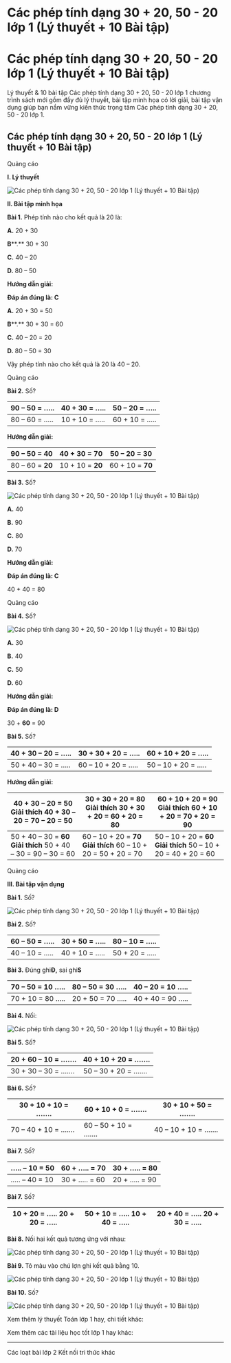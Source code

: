 # Các phép tính dạng 30 + 20, 50 - 20 lớp 1 (Lý thuyết + 10 Bài tập)

# Các phép tính dạng 30 + 20, 50 - 20 lớp 1 (Lý thuyết + 10 Bài tập)

Lý thuyết & 10 bài tập Các phép tính dạng 30 + 20, 50 - 20 lớp 1 chương trình sách mới gồm đầy đủ lý thuyết, bài tập minh họa có lời giải, bài tập vận dụng giúp bạn nắm vững kiến thức trọng tâm Các phép tính dạng 30 + 20, 50 - 20 lớp 1.

## Các phép tính dạng 30 + 20, 50 - 20 lớp 1 (Lý thuyết + 10 Bài tập)

Quảng cáo

**I. Lý thuyết**

![Các phép tính dạng 30 + 20, 50 - 20 lớp 1 \(Lý thuyết + 10 Bài tập\)](https://www.vietjack.com/toan-1-ket-noi/images/ly-thuyet-cac-phep-tinh-dang-30-20-50-20.PNG)

**II. Bài tập minh họa**

**Bài 1.** Phép tính nào cho kết quả là 20 là: 

**A.** 20 + 30 

**B****.** 30 + 30 

**C.** 40 – 20 

**D.** 80 – 50

**Hướng dẫn giải:**

**Đáp án đúng là: C**

**A.** 20 + 30 = 50 

**B****.** 30 + 30 = 60 

**C.** 40 – 20 = 20 

**D.** 80 – 50 = 30

Vậy phép tính nào cho kết quả là 20 là 40 – 20.

Quảng cáo

**Bài 2.** Số?

90 – 50 = ….. |  40 + 30 = ….. |  50 – 20 = …..  
---|---|---  
80 – 60 = ….. |  10 + 10 = ….. |  60 + 10 = …..  
  
**Hướng dẫn giải:**

90 – 50 = **40** |  40 + 30 = **70** |  50 – 20 = **30**  
---|---|---  
80 – 60 = **20** |  10 + 10 = **20** |  60 + 10 = **70**  
  
**Bài 3.** Số?

![Các phép tính dạng 30 + 20, 50 - 20 lớp 1 \(Lý thuyết + 10 Bài tập\)](https://www.vietjack.com/toan-1-ket-noi/images/ly-thuyet-cac-phep-tinh-dang-30-20-50-20-1.PNG)

**A.** 40 

**B.** 90 

**C.** 80 

**D.** 70

**Hướng dẫn giải:**

**Đáp án đúng là: C**

40 + 40 = 80

Quảng cáo

**Bài 4.** Số?

![Các phép tính dạng 30 + 20, 50 - 20 lớp 1 \(Lý thuyết + 10 Bài tập\)](https://www.vietjack.com/toan-1-ket-noi/images/ly-thuyet-cac-phep-tinh-dang-30-20-50-20-2.PNG)

**A.** 30

**B.** 40

**C.** 50

**D.** 60

**Hướng dẫn giải:**

**Đáp án đúng là: D**

30 + **60** = 90

**Bài 5.** Số?

40 + 30 – 20 = ….. |  30 + 30 + 20 = ….. |  60 + 10 + 20 = …..  
---|---|---  
50 + 40 – 30 = ….. |  60 – 10 \+ 20 = ….. |  50 – 10 \+ 20 = …..  
  
**Hướng dẫn giải:**

40 + 30 – 20 = **50** **Giải thích** 40 + 30 – 20 = 70 – 20 = 50 |  30 + 30 + 20 = **80** **Giải thích** 30 + 30 + 20 = 60 + 20 = 80 |  60 + 10 + 20 = **90** **Giải thích** 60 + 10 + 20 = 70 + 20 = 90  
---|---|---  
50 + 40 – 30 = **60** **Giải thích** 50 + 40 – 30 = 90 – 30 = 60 |  60 – 10 \+ 20 = **70** **Giải thích** 60 – 10 + 20 = 50 + 20 = 70 |  50 – 10 \+ 20 = **60** **Giải thích** 50 – 10 + 20 = 40 + 20 = 60  
  
Quảng cáo

**III. Bài tập vận dụng**

**Bài 1.** Số?

![Các phép tính dạng 30 + 20, 50 - 20 lớp 1 \(Lý thuyết + 10 Bài tập\)](https://www.vietjack.com/toan-1-ket-noi/images/ly-thuyet-cac-phep-tinh-dang-30-20-50-20-3.PNG)

**Bài 2.** Số?

60 – 50 = ….. |  30 + 50 = ….. |  80 – 10 = …..  
---|---|---  
40 – 10 = ….. |  40 + 10 = ….. |  50 + 20 = …..  
  
**Bài 3.** Đúng ghi**Đ,** sai ghi**S**

70 – 50 = 10 ….. |  80 – 50 = 30 ….. |  40 – 20 = 10 …..  
---|---|---  
70 + 10 = 80 ….. |  20 + 50 = 70 ….. |  40 + 40 = 90 …..  
  
**Bài 4.** Nối:

![Các phép tính dạng 30 + 20, 50 - 20 lớp 1 \(Lý thuyết + 10 Bài tập\)](https://www.vietjack.com/toan-1-ket-noi/images/ly-thuyet-cac-phep-tinh-dang-30-20-50-20-4.PNG)

**Bài 5.** Số?

20 + 60 – 10 = ……. |  40 + 10 + 20 = …….  
---|---  
30 + 30 – 30 = ……. |  50 – 30 \+ 20 = …….  
  
**Bài 6.** Số?

30 + 10 + 10 = ……. |  60 + 10 + 0 = ……. |  30 + 10 + 50 = …….  
---|---|---  
70 – 40 \+ 10 = ……. |  60 – 50 \+ 10 = ……. |  40 – 10 \+ 10 = …….  
  
**Bài 7.** Số?

….. – 10 = 50 |  60 + ….. =  70 |  30 + ….. =  80  
---|---|---  
….. – 40 = 10 |  30 + ….. = 60 |  20 + ….. = 90  
  
**Bài 7.** Số?

10 + 20 = ….. 20 + 20 = ….. |  50 + 10 = ….. 10 + 40 = ….. |  20 + 40 = ….. 20 + 30 = …..  
---|---|---  
  
**Bài 8.** Nối hai kết quả tương ứng với nhau:

![Các phép tính dạng 30 + 20, 50 - 20 lớp 1 \(Lý thuyết + 10 Bài tập\)](https://www.vietjack.com/toan-1-ket-noi/images/ly-thuyet-cac-phep-tinh-dang-30-20-50-20-5.PNG)

**Bài 9.** Tô màu vào chú lợn ghi kết quả bằng 10.

![Các phép tính dạng 30 + 20, 50 - 20 lớp 1 \(Lý thuyết + 10 Bài tập\)](https://www.vietjack.com/toan-1-ket-noi/images/ly-thuyet-cac-phep-tinh-dang-30-20-50-20-6.PNG)

**Bài 10.** Số?

![Các phép tính dạng 30 + 20, 50 - 20 lớp 1 \(Lý thuyết + 10 Bài tập\)](https://www.vietjack.com/toan-1-ket-noi/images/ly-thuyet-cac-phep-tinh-dang-30-20-50-20-7.PNG)

Xem thêm lý thuyết Toán lớp 1 hay, chi tiết khác:

Xem thêm các tài liệu học tốt lớp 1 hay khác:

* * *

Các loạt bài lớp 2 Kết nối tri thức khác
